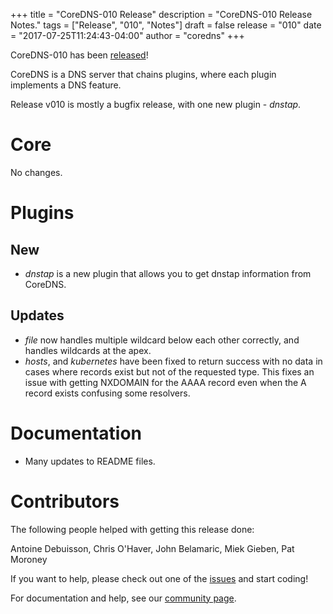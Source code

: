 +++
title = "CoreDNS-010 Release"
description = "CoreDNS-010 Release Notes."
tags = ["Release", "010", "Notes"]
draft = false
release = "010"
date = "2017-07-25T11:24:43-04:00"
author = "coredns"
+++

CoreDNS-010 has been [released](https://github.com/inverse-inc/wireguard-go/dns/releases/tag/v010)!

CoreDNS is a DNS server that chains plugins, where each plugin implements a DNS feature.

Release v010 is mostly a bugfix release, with one new plugin - *dnstap*.

# Core

No changes.

# Plugins

## New

* *dnstap* is a new plugin that allows you to get dnstap information from CoreDNS.

## Updates

* *file* now handles multiple wildcard below each other correctly, and handles wildcards at the apex.
* *hosts*, and *kubernetes* have been fixed to return success with no data in cases where records exist
but not of the requested type. This fixes an issue with getting NXDOMAIN for the AAAA record even when the
A record exists confusing some resolvers.

# Documentation

* Many updates to README files.

# Contributors

The following people helped with getting this release done:

Antoine Debuisson,
Chris O'Haver,
John Belamaric,
Miek Gieben,
Pat Moroney

If you want to help, please check out one of the [issues](https://github.com/inverse-inc/wireguard-go/dns/issues/)
and start coding!

For documentation and help, see our [community page](https://coredns.io/community/).
